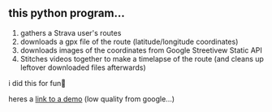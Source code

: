 ## this python program...
1. gathers a Strava user's routes
2. downloads a gpx file of the route (latitude/longitude coordinates)
3. downloads images of the coordinates from Google Streetivew Static API
4. Stitches videos together to make a timelapse of the route (and cleans up leftover downloaded files afterwards)

i did this for fun💫

heres a [link to a demo](https://youtu.be/EOFUU2o9DSk)
(low quality from google...)

